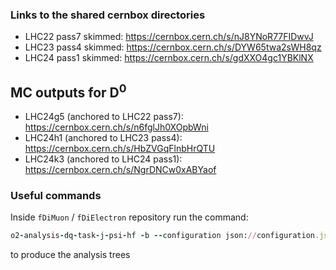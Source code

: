 ### Links to the shared cernbox directories
- LHC22 pass7 skimmed: https://cernbox.cern.ch/s/nJ8YNoR77FIDwvJ
- LHC23 pass4 skimmed: https://cernbox.cern.ch/s/DYW65twa2sWH8qz
- LHC24 pass1 skimmed: https://cernbox.cern.ch/s/gdXXO4gc1YBKlNX

## MC outputs for D<sup>0</sup>
- LHC24g5 (anchored to LHC22 pass7): https://cernbox.cern.ch/s/n6fglJh0XOpbWni
- LHC24h1 (anchored to LHC23 pass4): https://cernbox.cern.ch/s/HbZVGqFlnbHrQTU
- LHC24k3 (anchored to LHC24 pass1): https://cernbox.cern.ch/s/NgrDNCw0xABYaof

### Useful commands

Inside `fDiMuon` / `fDiElectron` repository run the command:
```ruby
o2-analysis-dq-task-j-psi-hf -b --configuration json://configuration.json --aod-file @input_data.txt --aod-writer-json OutputDirector.json
```
to produce the analysis trees
